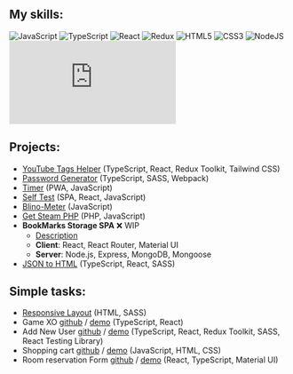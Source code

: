 ## My skills:

![JavaScript](https://img.shields.io/badge/javascript-%23323330.svg?style=for-the-badge&logo=javascript&logoColor=%23F7DF1E)
![TypeScript](https://img.shields.io/badge/typescript-%23007ACC.svg?style=for-the-badge&logo=typescript&logoColor=white)
![React](https://img.shields.io/badge/react-%2320232a.svg?style=for-the-badge&logo=react&logoColor=%2361DAFB)
![Redux](https://img.shields.io/badge/redux-%23593d88.svg?style=for-the-badge&logo=redux&logoColor=white)
![HTML5](https://img.shields.io/badge/html5-%23E34F26.svg?style=for-the-badge&logo=html5&logoColor=white)
![CSS3](https://img.shields.io/badge/css3-%231572B6.svg?style=for-the-badge&logo=css3&logoColor=white)
![NodeJS](https://img.shields.io/badge/node.js-6DA55F?style=for-the-badge&logo=node.js&logoColor=white)
![count](https://devma.site/c/image.php?src=github)

## Projects:

- [YouTube Tags Helper](https://devmikealex.github.io/YouTube-Tags-Helper/) (TypeScript, React, Redux Toolkit, Tailwind CSS)
- [Password Generator](https://devmikealex.github.io/password-generator/) (TypeScript, SASS, Webpack)
- [Timer](https://devmikealex.github.io/Timer/) (PWA, JavaScript)
- [Self Test](https://devmikealex.github.io/Self-Test/) (SPA, React, JavaScript)
- [Blino-Meter](https://devmikealex.github.io/Blino-Meter/) (JavaScript)
- [Get Steam PHP](http://aeplug.ru/getsteam/) (PHP, JavaScript)
- **BookMarks Storage SPA** ❌ WIP
  - [Description](https://github.com/devmikealex/BookMarks-Storage)
  - **Client**: React, React Router, Material UI
  - **Server**: Node.js, Express, MongoDB, Mongoose
- [JSON to HTML](https://devmikealex.github.io/Informator/) (TypeScript, React, SASS)


## Simple tasks:

- [Responsive Layout](https://devmikealex.github.io/RSS/shelter-v2/) (HTML, SASS)
- Game XO [github](https://github.com/devmikealex/GameXO) / [demo](https://devmikealex.github.io/GameXO/dist/) (TypeScript, React)
- Add New User [github](https://github.com/devmikealex/Test-Add-user) / [demo](https://devmikealex.github.io/Test-Add-user/dist/) (TypeScript, React, Redux Toolkit, SASS, React Testing Library)
- Shopping cart [github](https://github.com/devmikealex/Shopping-cart) / [demo](https://devmikealex.github.io/Shopping-cart/) (JavaScript, HTML, CSS)
- Room reservation Form [github](https://github.com/devmikealex/Room-reservation) / [demo](https://devmikealex.github.io/Room-reservation/dist/) (React, TypeScript, Material UI)
